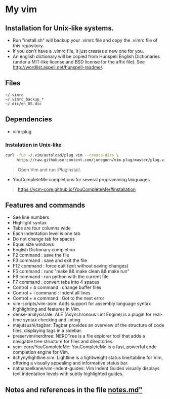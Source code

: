 # My vim  


## Installation for Unix-like systems.
* Run "install.sh" will backup your .vimrc file and copy the .vimrc file of this repository.
* If you don't have a .vimrc file, it just creates a new one for you.
* An english dictionary will be copied from Hunspell English Dictionaries
 (under a MIT-like license and BSD license for the affix file). 
See http://wordlist.aspell.net/hunspell-readme/.  

## Files
```shell
~/.vimrc
~/.vimrc_backup_*
~/.dic/en_US.dic
```  

## Dependencies  
* vim-plug  
### Instalation in Unix-like
```bash
curl -fLo ~/.vim/autoload/plug.vim --create-dirs \
     https://raw.githubusercontent.com/junegunn/vim-plug/master/plug.vim

```
> Open Vim and run :PlugInstall.
* YouCompleteMe completions for several programming languages    
> https://ycm-core.github.io/YouCompleteMe/#installation  

## Features and commands 

* See line numbers  
* Highlight syntax  
* Tabs are four columns wide  
* Each indentation level is one tab  
* Do not change tab for spaces 
* Equal size windows 
* English Dictionary completion  
* F2 command : save the file  
* F3 command : save and exit the file  
* F12 command : force quit (exit without saving changes)  
* F5 command : runs "make && make clean && make run"  
* F6 command : run python with the current file  
* F7 command : convert tabs into 4 spaces  
* Control + b command : change buffer files  
* Control + i command : Indent all lines  
* Control + e command : Got to the next error  
* vim-scripts/vim-asm: Adds support for assembly language syntax highlighting and features in Vim.  
* dense-analysis/ale: ALE (Asynchronous Lint Engine) is a plugin for real-time syntax checking and linting.  
* majutsushi/tagbar: Tagbar provides an overview of the structure of code files, displaying tags in a sidebar.  
* preservim/nerdtree: NERDTree is a file explorer tool that adds a navigable tree structure for files and directories.  
* ycm-core/YouCompleteMe: YouCompleteMe is a fast, powerful code completion engine for Vim.  
* itchyny/lightline.vim: Lightline is a lightweight status line/tabline for Vim, offering a visually appealing and informative status bar.  
* nathanaelkane/vim-indent-guides: Vim Indent Guides visually displays text indentation levels with subtly highlighted guides.  

## Notes and references in the file [notes.md"](https://github.com/augustodamasceno/vimlink/blob/main/notes.md) 
